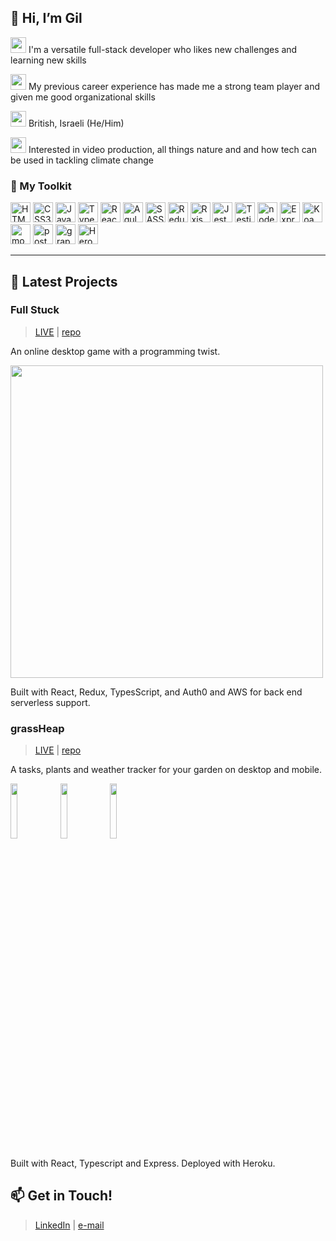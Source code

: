## 👋 Hi, I’m Gil 

<img width="25px" src="https://user-images.githubusercontent.com/78416008/125608178-fad6bce3-b738-4ba2-b77c-b9c939176d44.png"></img> I'm a versatile full-stack developer who likes new challenges and learning new skills

<img width="25px" src="https://user-images.githubusercontent.com/78416008/125609917-cef660ba-8599-450a-811b-3dc05e6aab5d.png"></img> My previous career experience has made me a strong team player and given me good organizational skills

<img width="25px" src="https://user-images.githubusercontent.com/78416008/125608320-33555810-95bc-48a2-8326-c2ea397140f2.png"></img> British, Israeli (He/Him)

<img width="25px" src="https://user-images.githubusercontent.com/78416008/125608283-9d3cfd3d-36a1-4b6a-a6e7-728910f092ed.png"></img> Interested in video production, all things nature and and how tech can be used in tackling climate change



### 🧰 My Toolkit

<p>
  <img width="32px" title="HTML5" src="https://raw.githubusercontent.com/rahulbanerjee26/githubAboutMeGenerator/main/icons/html.svg" style="max-width:100%;">
<img width="32px" title="CSS3" src="https://raw.githubusercontent.com/rahulbanerjee26/githubAboutMeGenerator/main/icons/css.svg" style="max-width:100%;">
<img width="32px" title="Javascript" src="https://raw.githubusercontent.com/rahulbanerjee26/githubAboutMeGenerator/main/icons/javascript.svg" style="max-width:100%;">
<img width="32px" title="Typescript" src="https://raw.githubusercontent.com/rahulbanerjee26/githubAboutMeGenerator/main/icons/typescript.svg" style="max-width:100%;">
<img width="32px" title="React" src="https://raw.githubusercontent.com/rahulbanerjee26/githubAboutMeGenerator/main/icons/reactjs.svg" style="max-width:100%;">
<img width="32px" title="Agular" src="https://raw.githubusercontent.com/rahulbanerjee26/githubAboutMeGenerator/main/icons/angularjs.svg" style="max-width:100%;">
<img width="32px" title="SASS" src="https://raw.githubusercontent.com/rahulbanerjee26/githubAboutMeGenerator/main/icons/sass.svg" style="max-width:100%;">
<img width="32px" title="Redux" src="https://raw.githubusercontent.com/rahulbanerjee26/githubAboutMeGenerator/main/icons/redux.svg" style="max-width:100%;">
<img width="32px" title="Rxjs" src="https://camo.githubusercontent.com/33933cf4b6248cf377a519c1246ef7a96f5e5def1a7a31fcc5a65cb9928450e9/68747470733a2f2f63646e2e776f726c64766563746f726c6f676f2e636f6d2f6c6f676f732f72786a732d312e737667" data-canonical-src="https://cdn.worldvectorlogo.com/logos/rxjs-1.svg" style="max-width:100%;">
<img width="32px" title="Jest" src="https://raw.githubusercontent.com/rahulbanerjee26/githubAboutMeGenerator/main/icons/jest.svg" style="max-width:100%;">
<img width="32px" title="Testing library" src="https://camo.githubusercontent.com/6b9e7892741eca6461a4dc9e3e900601e6bac7fd76b4bf6bb95a29c0315ec892/68747470733a2f2f74657374696e672d6c6962726172792e636f6d2f696d672f6c6f676f2d6c617267652e706e67" data-canonical-src="https://testing-library.com/img/logo-large.png" style="max-width:100%;">
<img width="32px" title="node.js" src="https://raw.githubusercontent.com/rahulbanerjee26/githubAboutMeGenerator/main/icons/nodejs.svg" style="max-width:100%;">
<img width="32px" title="Express" src="https://raw.githubusercontent.com/rahulbanerjee26/githubAboutMeGenerator/main/icons/express.svg" style="max-width:100%;">
<img width="32px" title="Koa" src="https://camo.githubusercontent.com/6cc7b0afbd468b587967bb2007f5b3163c477b7ed07c04088f65ad57f74f18c7/68747470733a2f2f736c61636b2d66696c6573322e73332d75732d776573742d322e616d617a6f6e6177732e636f6d2f617661746172732f323031382d30382d32382f3432343636383632343732345f33643961383932336366393334396164636232635f3233302e706e67" data-canonical-src="https://slack-files2.s3-us-west-2.amazonaws.com/avatars/2018-08-28/424668624724_3d9a8923cf9349adcb2c_230.png" style="max-width:100%;">
<img width="32px" title="mongoDB" src="https://raw.githubusercontent.com/rahulbanerjee26/githubAboutMeGenerator/main/icons/mongodb.svg" style="max-width:100%;">
<img width="32px" title="postgreSQL" src="https://raw.githubusercontent.com/rahulbanerjee26/githubAboutMeGenerator/main/icons/postgresql.svg" style="max-width:100%;">
<img width="32px" title="graphQL" src="https://camo.githubusercontent.com/2e3fc0e5b2e28d915931aadf21cfc22ba7f22f4f775d4416b62dd20e30e14fed/68747470733a2f2f69636f6e6170652e636f6d2f77702d636f6e74656e742f706e675f6c6f676f5f766563746f722f6772617068716c2e706e67" data-canonical-src="https://iconape.com/wp-content/png_logo_vector/graphql.png" style="max-width:100%;">
<img width="32px" title="Heroku" src="https://camo.githubusercontent.com/d0a5aa7f17bee4149a884f9b9ce34f2ade9d6ad657c64dabe1120b84153fe90e/68747470733a2f2f63646e2e69636f6e2d69636f6e732e636f6d2f69636f6e73322f323130382f504e472f3531322f6865726f6b755f69636f6e5f3133303931322e706e67" data-canonical-src="https://cdn.icon-icons.com/icons2/2108/PNG/512/heroku_icon_130912.png" style="max-width:100%;">
</p> 

---
  
## 📌 Latest Projects
### Full Stuck 
> <a href="https://full-stuck.com/">LIVE</a> | <a href="https://github.com/cw-thesis-project/full-stuck.com.git ">repo</a>

An online desktop game with a programming twist. 

<img width="500px" src="https://user-images.githubusercontent.com/78416008/125258075-e910f680-e2f5-11eb-8460-73e1a072e987.png" style="max-width:100%;"> 

Built with React, Redux, TypesScript, and Auth0 and AWS for back end serverless support.

### grassHeap
> <a href="https://grassheapclient.herokuapp.com/">LIVE</a> | <a href="https://github.com/GILREICH1/grassHeap">repo</a>

A tasks, plants and weather tracker for your garden on desktop and mobile. 

<span>
<img src="https://user-images.githubusercontent.com/78416008/125106980-2ac45600-e0d8-11eb-8e54-1998f7336a6d.png" width=15%>

<img src="https://user-images.githubusercontent.com/78416008/125107221-6f4ff180-e0d8-11eb-8fd2-3a84b2df0631.png" width=15%>

<img src="https://user-images.githubusercontent.com/78416008/125108709-51838c00-e0da-11eb-9197-0303a51a8aeb.png" width=15%>
</span>

Built with React, Typescript and Express. Deployed with Heroku.

## 📫 Get in Touch!
> <a href="https://www.linkedin.com/in/greich" target="_blank">LinkedIn</a> | <a href="gilreich12@gmail.com">e-mail</a>


<!---
GILREICH1/GILREICH1 is a ✨ special ✨ repository because its `README.md` (this file) appears on your GitHub profile.
You can click the Preview link to take a look at your changes.
--->

